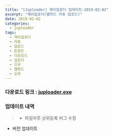 ```yaml
---
title: "[Juploader] 제이업로더 업데이트-2019-02-02"
excerpt: "제이업로더(웹하드 자동 업로드)"
date: 2019-02-02
categories:
  - juploader
tags:
  - 제이업로더
  - 자동
  - 업로드
  - 토렌트
  - 다운로드
  - 업로더
  - 신규
  - 웹하드
  - 순위
---
```

### 다운로드 링크 : [juploader.exe](http://34.73.229.249/download/jloader)

### 업데이트 내역
>- 파일마루 상위등록 버그 수정
- 버전 업데이트